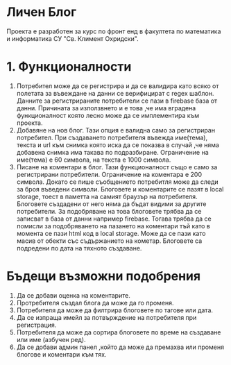 # Личен Блог

Проекта е разработен за курс по фронт енд в факултета по математика и информатика СУ "Св. Климент Охридски".

# 1. Функционалности
1. Потребител може да се регистрира и да се валидира като всяко от полетата за въвеждане на данни се верифицират с regex шаблон. Данните за регистрираните потребители се пази в firebase база от данни. Причината за използвнето и е това ,че има вградена функционалност която лесно може да се имплементира към проекта.
2. Добавяне на нов блог. Тази опция е валидна само за регистриран потребител. При създаването потребителя въвежда име(тема), текста и url към снимка която иска да се показва в случай ,че няма добавена снимка има такава по подразбиране. Ограничение на име(тема) е 60 символа, на текста е 1000 символа.
3. Писане на коментари в блог. Тази функционалност също е само за регистрирани потребители. Ограничение на коментара е 200 символа. Докато се пише съобщението потребитля може да следи за броя въведени символи.
Блоговете и коментарите се пазят в local storage, тоест в паметта на самият браузър на потребителя. Блоговете създадени от него няма да бъдат видими за другите потребители. За подобряване на това блоговете трябва да се записват в база от данни например firebase. Тогава трябва да се помисли за подобряването на пазането на коментари тъй като в момента се пази html код в local storage. Може да се пази като масив от обекти със съдържанието на кометар.
Блоговете са подредени по дата на тяхното създаване. 

# Бъдещи възможни подобрения
1. Да се добави оценка на коментарите.
2. Протребителя създал блога да може да го променя.
3. Потребителя да може да филтрира блоговете по тагове или дата.
4. Да се изпраща имейл за потвърждение на потребителя при регистрация.
5. Потребителя да може да сортира блоговете по време на създаване или име (азбучен ред). 
6. Да се добави админ панел ,който да може да премахва или променя блогове и коментари към тях.
